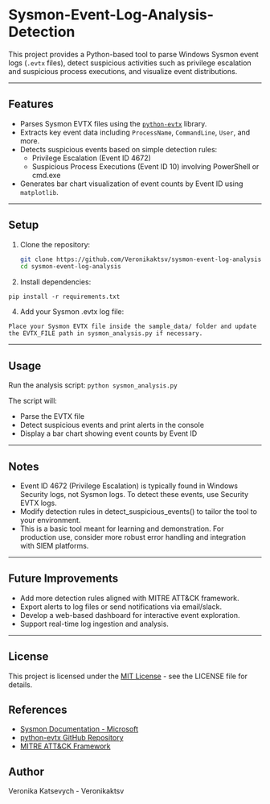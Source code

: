 # Sysmon-Event-Log-Analysis-Detection

This project provides a Python-based tool to parse Windows Sysmon event logs (`.evtx` files), detect suspicious activities such as privilege escalation and suspicious process executions, and visualize event distributions.

---

## Features

- Parses Sysmon EVTX files using the [`python-evtx`](https://github.com/williballenthin/python-evtx) library.
- Extracts key event data including `ProcessName`, `CommandLine`, `User`, and more.
- Detects suspicious events based on simple detection rules:
  - Privilege Escalation (Event ID 4672)
  - Suspicious Process Executions (Event ID 10) involving PowerShell or cmd.exe
- Generates bar chart visualization of event counts by Event ID using `matplotlib`.

---

## Setup

1. Clone the repository:

   ```bash
   git clone https://github.com/Veronikaktsv/sysmon-event-log-analysis.git
   cd sysmon-event-log-analysis
   
2. Install dependencies:

`pip install -r requirements.txt`

4. Add your Sysmon .evtx log file:

`Place your Sysmon EVTX file inside the sample_data/ folder and update the EVTX_FILE path in sysmon_analysis.py if necessary.`

---

## Usage

Run the analysis script:
`python sysmon_analysis.py`

The script will:
- Parse the EVTX file
- Detect suspicious events and print alerts in the console
- Display a bar chart showing event counts by Event ID

---

## Notes
- Event ID 4672 (Privilege Escalation) is typically found in Windows Security logs, not Sysmon logs. To detect these events, use Security EVTX logs.
- Modify detection rules in detect_suspicious_events() to tailor the tool to your environment.
- This is a basic tool meant for learning and demonstration. For production use, consider more robust error handling and integration with SIEM platforms.

---

## Future Improvements
- Add more detection rules aligned with MITRE ATT&CK framework.
- Export alerts to log files or send notifications via email/slack.
- Develop a web-based dashboard for interactive event exploration.
- Support real-time log ingestion and analysis.

---

## License
This project is licensed under the [MIT License](LICENSE) - see the LICENSE file for details.

## References
- [Sysmon Documentation - Microsoft](https://docs.microsoft.com/en-us/sysinternals/downloads/sysmon)
- [python-evtx GitHub Repository](https://github.com/williballenthin/python-evtx)
- [MITRE ATT&CK Framework](https://attack.mitre.org/)


## Author
Veronika Katsevych - Veronikaktsv
